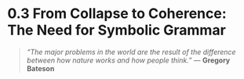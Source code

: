 # 0.3 From Collapse to Coherence: The Need for Symbolic Grammar

> _“The major problems in the world are the result of the difference between how nature works and how people think.” —_ **Gregory Bateson**
